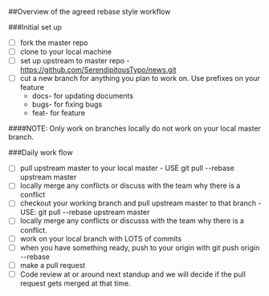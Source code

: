 ##Overview of the agreed rebase style workflow

###Initial set up
- [ ] fork the master repo
- [ ] clone to your local machine
- [ ] set up upstream to master repo  - https://github.com/SerendipitousTypo/news.git
- [ ] cut a new branch for anything you plan to work on. Use prefixes on your feature 
    * docs- for updating documents
    * bugs- for fixing bugs
    * feat- for feature

####NOTE: Only work on branches locally do not work on your local master branch.

###Daily work flow
- [ ] pull upstream master to your local master - USE git pull --rebase upstream master
- [ ] locally merge any conflicts or discuss with the team why there is a conflict
- [ ] checkout your working branch and pull upstream master to that branch - USE: git pull --rebase upstream master 
- [ ] locally merge any conflicts or discusss with the team why there is a conflict.
- [ ] work on your local branch with LOTS of commits
- [ ] when you have something ready, push to your origin with git push origin --rebase  
- [ ] make a pull request 
- [ ] Code review at or around next standup and we will decide if the pull request gets merged at that time.
